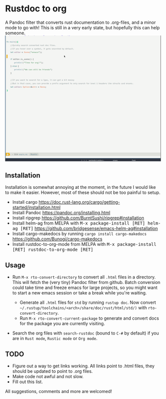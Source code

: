 # Rustdoc to org
A Pandoc filter that converts rust documentation to .org-files, and a minor mode to go with! This is still in a very early state, but hopefully this can help someone.
![Demo with helm ag](demo.gif)

## Installation

Installation is somewhat annoying at the moment, in the future I would like to make it easier. However, most of these should not be too painful to setup.

* Install cargo https://doc.rust-lang.org/cargo/getting-started/installation.html
* Install Pandoc https://pandoc.org/installing.html
* Install ripgrep https://github.com/BurntSushi/ripgrep#installation
* Install helm-ag from MELPA with <kbd>M-x package-install [RET] helm-ag [RET]</kbd> https://github.com/bridgesense/emacs-helm-ag#installation
* Install cargo-makedocs by running `cargo install cargo-makedocs` https://github.com/Bunogi/cargo-makedocs
* Install rustdoc-to-org-mode from MELPA with <kbd>M-x package-install [RET] rustdoc-to-org-mode [RET]</kbd>

## Usage

* Run `M-x rto-convert-directory` to convert all `.html` files in a directory. This will fetch the (very tiny) Pandoc filter from github. Batch conversion could take time and freeze emacs for large projects, so you might want to start a new emacs session or take a break while you're waiting.
    * Generate all `.html` files for `std` by running `rustup doc`. Now convert `~/.rustup/toolchains/<arch>/share/doc/rust/html/std/)` with `rto-convert-directory`.
    * Run `M-x rto-convert-current-package` to generate and convert docs for the package you are currently visiting.

* Search the org files with `search-rustdoc` (bound to `C-#` by default) if you are in `Rust mode`, `Rustic mode` or `Org mode`.

## TODO

* Figure out a way to get links working. All links point to .html files, they should be updated to point to .org files.
* Make code not awful and not slow.
* Fill out this list.

All suggestions, comments and more are welcomed!
